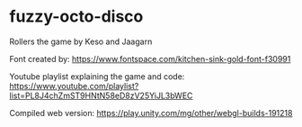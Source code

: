 # fuzzy-octo-disco
Rollers the game 
by
Keso and Jaagarn

Font created by:
https://www.fontspace.com/kitchen-sink-gold-font-f30991

Youtube playlist explaining the game and code: 
https://www.youtube.com/playlist?list=PL8J4chZmST9HNtN58eD8zV25YiJL3bWEC

Compiled web version:
https://play.unity.com/mg/other/webgl-builds-191218
